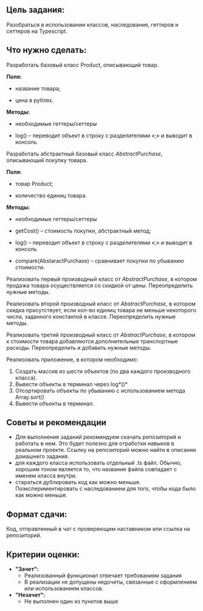 ## Цель задания:

Разобраться в использовании классов, наследования, геттеров и сеттеров на Typescript.

## Что нужно сделать:

Разработать базовый класс Product, описывающий товар.

**Поля:**

- название товара;

- цена в рублях.

**Методы:**

- необходимые геттеры/сеттеры

- log() – переводит объект в строку с разделителями «;» и выводит в консоль

Разработать абстрактный базовый класс *AbstractPurchase*, описывающий покупку товара.

**Поля:**

- товар Product;

- количество единиц товара.

**Методы:**

- необходимые геттеры/сеттеры

- getCost() – стоимость покупки, абстрактный метод;

- log() – переводит объект в строку с разделителями «;» и выводит в консоль

- compare(AbstaractPurchase) – сравнивает покупки по убыванию стоимости.

Реализовать первый производный класс от *AbstractPurchase*, в котором продажа товара осуществляется со скидкой от цены. Переопределить нужные методы.

Реализовать второй производный класс от *AbstractPurchase*, в котором скидка присутствует, если кол-во единиц товара не меньше некоторого числа, заданного константой в классе. Переопределить нужные методы.

Реализовать третий производный класс от *AbstractPurchase*, в котором к стоимости товара добавляются дополнительные транспортные расходы. Переопределить и добавить нужные методы.

Реализовать приложение, в котором необходимо:

1. Создать массив из шести объектов (по два каждого производного класса).
2. Вывести объекты в терминал через log*()*
3. Отсортировать объекты по убыванию с использованием метода Array.s*ort()*
4. Вывести объекты в терминал.

## Советы и рекомендации

- Для выполнения заданий рекомендуем скачать репозиторий и работать в нем. Это будет полезно для отработки навыков в реальном проекте. Ссылку на репозиторий можно найти в описании домашнего задания.
- для каждого класса использовать отдельный .ts файл. Обычно, хорошим тоном является то, что название файла совпадает с именем класса внутри.
- стараться дублировать код как можно меньше. Поэкспериментировать с наследованием для того, чтобы кода было как можно меньше.

## **Формат сдачи:**

Код, отправленный в чат с проверяющим наставником или ссылка на репозиторий.

## **Критерии оценки:**

- **"Зачет":**
  - Реализованный функционал отвечает требованиям задания
  - В реализации не допущены недочеты, связанные с оформлением или использованием классов.
- **"Незачет":**
  - Не выполнен один из пунктов выше
